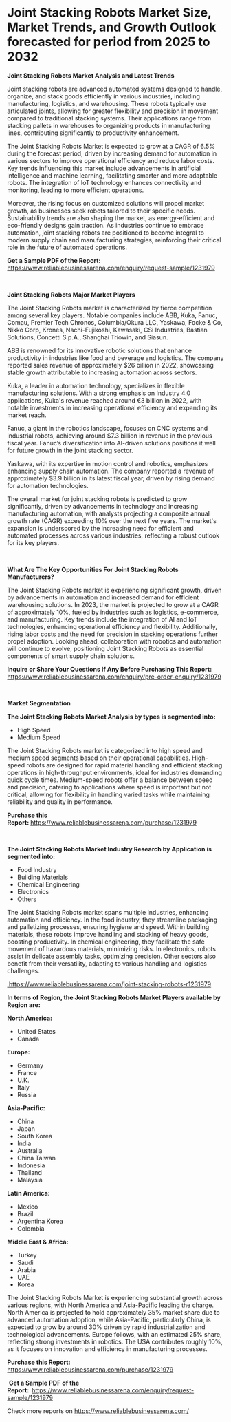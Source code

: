 <p><h1>Joint Stacking Robots Market Size, Market Trends, and Growth Outlook forecasted for period from 2025 to 2032</h1></p><p><strong>Joint Stacking Robots Market Analysis and Latest Trends</strong></p>
<p><p>Joint stacking robots are advanced automated systems designed to handle, organize, and stack goods efficiently in various industries, including manufacturing, logistics, and warehousing. These robots typically use articulated joints, allowing for greater flexibility and precision in movement compared to traditional stacking systems. Their applications range from stacking pallets in warehouses to organizing products in manufacturing lines, contributing significantly to productivity enhancement.</p><p>The Joint Stacking Robots Market is expected to grow at a CAGR of 6.5% during the forecast period, driven by increasing demand for automation in various sectors to improve operational efficiency and reduce labor costs. Key trends influencing this market include advancements in artificial intelligence and machine learning, facilitating smarter and more adaptable robots. The integration of IoT technology enhances connectivity and monitoring, leading to more efficient operations.</p><p>Moreover, the rising focus on customized solutions will propel market growth, as businesses seek robots tailored to their specific needs. Sustainability trends are also shaping the market, as energy-efficient and eco-friendly designs gain traction. As industries continue to embrace automation, joint stacking robots are positioned to become integral to modern supply chain and manufacturing strategies, reinforcing their critical role in the future of automated operations.</p></p>
<p><strong>Get a Sample PDF of the Report:&nbsp;</strong> <a href="https://www.reliablebusinessarena.com/enquiry/request-sample/1231979?utm_campaign=2138&utm_medium=2&utm_source=Github&utm_content=ia&utm_term=27022025&utm_id=joint-stacking-robots">https://www.reliablebusinessarena.com/enquiry/request-sample/1231979</a></p>
<p>&nbsp;</p>
<p><strong>Joint Stacking Robots Major Market Players</strong></p>
<p><p>The Joint Stacking Robots market is characterized by fierce competition among several key players. Notable companies include ABB, Kuka, Fanuc, Comau, Premier Tech Chronos, Columbia/Okura LLC, Yaskawa, Focke & Co, Nikko Corp, Krones, Nachi-Fujikoshi, Kawasaki, CSi Industries, Bastian Solutions, Concetti S.p.A., Shanghai Triowin, and Siasun. </p><p>ABB is renowned for its innovative robotic solutions that enhance productivity in industries like food and beverage and logistics. The company reported sales revenue of approximately $26 billion in 2022, showcasing stable growth attributable to increasing automation across sectors.</p><p>Kuka, a leader in automation technology, specializes in flexible manufacturing solutions. With a strong emphasis on Industry 4.0 applications, Kuka's revenue reached around €3 billion in 2022, with notable investments in increasing operational efficiency and expanding its market reach.</p><p>Fanuc, a giant in the robotics landscape, focuses on CNC systems and industrial robots, achieving around $7.3 billion in revenue in the previous fiscal year. Fanuc’s diversification into AI-driven solutions positions it well for future growth in the joint stacking sector.</p><p>Yaskawa, with its expertise in motion control and robotics, emphasizes enhancing supply chain automation. The company reported a revenue of approximately $3.9 billion in its latest fiscal year, driven by rising demand for automation technologies.</p><p>The overall market for joint stacking robots is predicted to grow significantly, driven by advancements in technology and increasing manufacturing automation, with analysts projecting a composite annual growth rate (CAGR) exceeding 10% over the next five years. The market's expansion is underscored by the increasing need for efficient and automated processes across various industries, reflecting a robust outlook for its key players.</p></p>
<p>&nbsp;</p>
<p><strong>What Are The Key Opportunities For Joint Stacking Robots Manufacturers?</strong></p>
<p><p>The Joint Stacking Robots market is experiencing significant growth, driven by advancements in automation and increased demand for efficient warehousing solutions. In 2023, the market is projected to grow at a CAGR of approximately 10%, fueled by industries such as logistics, e-commerce, and manufacturing. Key trends include the integration of AI and IoT technologies, enhancing operational efficiency and flexibility. Additionally, rising labor costs and the need for precision in stacking operations further propel adoption. Looking ahead, collaboration with robotics and automation will continue to evolve, positioning Joint Stacking Robots as essential components of smart supply chain solutions.</p></p>
<p><strong>Inquire or Share Your Questions If Any Before Purchasing This Report:</strong> <a href="https://www.reliablebusinessarena.com/enquiry/pre-order-enquiry/1231979?utm_campaign=2138&utm_medium=2&utm_source=Github&utm_content=ia&utm_term=27022025&utm_id=joint-stacking-robots">https://www.reliablebusinessarena.com/enquiry/pre-order-enquiry/1231979</a></p>
<p>&nbsp;</p>
<p><strong>Market Segmentation</strong></p>
<p><strong>The Joint Stacking Robots Market Analysis by types is segmented into:</strong></p>
<p><ul><li>High Speed</li><li>Medium Speed</li></ul></p>
<p><p>The Joint Stacking Robots market is categorized into high speed and medium speed segments based on their operational capabilities. High-speed robots are designed for rapid material handling and efficient stacking operations in high-throughput environments, ideal for industries demanding quick cycle times. Medium-speed robots offer a balance between speed and precision, catering to applications where speed is important but not critical, allowing for flexibility in handling varied tasks while maintaining reliability and quality in performance.</p></p>
<p><strong>Purchase this Report:&nbsp;</strong><a href="https://www.reliablebusinessarena.com/purchase/1231979?utm_campaign=2138&utm_medium=2&utm_source=Github&utm_content=ia&utm_term=27022025&utm_id=joint-stacking-robots">https://www.reliablebusinessarena.com/purchase/1231979</a></p>
<p>&nbsp;</p>
<p><strong>The Joint Stacking Robots Market Industry Research by Application is segmented into:</strong></p>
<p><ul><li>Food Industry</li><li>Building Materials</li><li>Chemical Engineering</li><li>Electronics</li><li>Others</li></ul></p>
<p><p>The Joint Stacking Robots market spans multiple industries, enhancing automation and efficiency. In the food industry, they streamline packaging and palletizing processes, ensuring hygiene and speed. Within building materials, these robots improve handling and stacking of heavy goods, boosting productivity. In chemical engineering, they facilitate the safe movement of hazardous materials, minimizing risks. In electronics, robots assist in delicate assembly tasks, optimizing precision. Other sectors also benefit from their versatility, adapting to various handling and logistics challenges.</p></p>
<p><a href="https://www.reliablebusinessarena.com/joint-stacking-robots-r1231979?utm_campaign=2138&utm_medium=2&utm_source=Github&utm_content=ia&utm_term=27022025&utm_id=joint-stacking-robots">&nbsp;https://www.reliablebusinessarena.com/joint-stacking-robots-r1231979</a></p>
<p><strong>In terms of Region, the Joint Stacking Robots Market Players available by Region are:</strong></p>
<p>
    <p> <strong> North America: </strong>
        <ul>
            <li>United States</li>
            <li>Canada</li>
        </ul>
        </p> 
    <p> <strong> Europe: </strong>
        <ul>
            <li>Germany</li>
            <li>France</li>
            <li>U.K.</li>
            <li>Italy</li>
            <li>Russia</li>
        </ul>
        </p> 
    <p> <strong> Asia-Pacific: </strong>
        <ul>
            <li>China</li>
            <li>Japan</li>
            <li>South Korea</li>
            <li>India</li>
            <li>Australia</li>
            <li>China Taiwan</li>
            <li>Indonesia</li>
            <li>Thailand</li>
            <li>Malaysia</li>
        </ul>
        </p> 
    <p> <strong> Latin America: </strong>
        <ul>
            <li>Mexico</li>
            <li>Brazil</li>
            <li>Argentina Korea</li>
            <li>Colombia</li>
        </ul>
        </p> 
    <p> <strong> Middle East & Africa: </strong>
        <ul>
            <li>Turkey</li>
            <li>Saudi</li>
            <li>Arabia</li>
            <li>UAE</li>
            <li>Korea</li>
        </ul>
    </p>
    </p>
<p><p>The Joint Stacking Robots Market is experiencing substantial growth across various regions, with North America and Asia-Pacific leading the charge. North America is projected to hold approximately 35% market share due to advanced automation adoption, while Asia-Pacific, particularly China, is expected to grow by around 30% driven by rapid industrialization and technological advancements. Europe follows, with an estimated 25% share, reflecting strong investments in robotics. The USA contributes roughly 10%, as it focuses on innovation and efficiency in manufacturing processes.</p></p>
<p><strong>Purchase this Report: </strong><a href="https://www.reliablebusinessarena.com/purchase/1231979?utm_campaign=2138&utm_medium=2&utm_source=Github&utm_content=ia&utm_term=27022025&utm_id=joint-stacking-robots">https://www.reliablebusinessarena.com/purchase/1231979</a></p>
<p>&nbsp;<strong>Get a Sample PDF of the Report:&nbsp;&nbsp;</strong><a href="https://www.reliablebusinessarena.com/enquiry/request-sample/1231979?utm_campaign=2138&utm_medium=2&utm_source=Github&utm_content=ia&utm_term=27022025&utm_id=joint-stacking-robots">https://www.reliablebusinessarena.com/enquiry/request-sample/1231979</a></p>
<p><strong></strong></p>
<p>Check more reports on <a href="https://www.reliablebusinessarena.com/?utm_campaign=2138&utm_medium=2&utm_source=Github&utm_content=ia&utm_term=27022025&utm_id=joint-stacking-robots">https://www.reliablebusinessarena.com/</a></p>